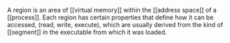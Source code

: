 A region is an area of [[virtual memory]] within the [[address space]] of a [[process]]. Each region has certain properties that define how it can be accessed, (read, write, execute), which are usually derived from the kind of [[segment]] in the executable from which it was loaded.
